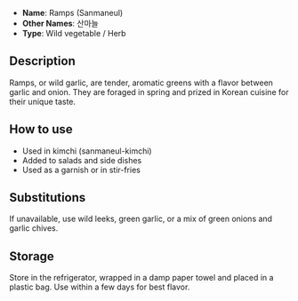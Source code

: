 - **Name**: Ramps (Sanmaneul)
- **Other Names**: 산마늘
- **Type**: Wild vegetable / Herb

## Description

Ramps, or wild garlic, are tender, aromatic greens with a flavor between garlic and onion. They are foraged in spring and prized in Korean cuisine for their unique taste.

## How to use

- Used in kimchi (sanmaneul-kimchi)
- Added to salads and side dishes
- Used as a garnish or in stir-fries

## Substitutions

If unavailable, use wild leeks, green garlic, or a mix of green onions and garlic chives.

## Storage

Store in the refrigerator, wrapped in a damp paper towel and placed in a plastic bag. Use within a few days for best flavor. 